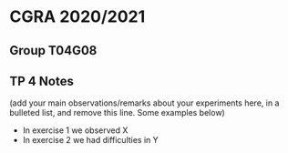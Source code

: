 # CGRA 2020/2021

## Group T04G08

## TP 4 Notes

(add your main observations/remarks about your experiments here, in a bulleted list, and remove this line. Some examples below)

- In exercise 1 we observed X
- In exercise 2 we had difficulties in Y